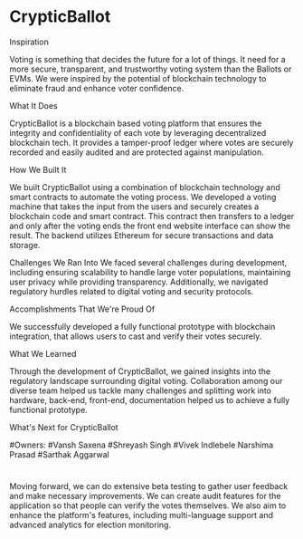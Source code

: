 # CrypticBallot

Inspiration

Voting is something that decides the future for a lot of things. It need for a more secure, transparent, and trustworthy voting system than the Ballots or EVMs. We were inspired by the potential of blockchain technology to eliminate fraud and enhance voter confidence.

What It Does

CrypticBallot is a blockchain based voting platform that ensures the integrity and confidentiality of each vote by leveraging decentralized blockchain tech. It provides a tamper-proof ledger where votes are securely recorded and easily audited and are protected against manipulation.

How We Built It

We built CrypticBallot using a combination of blockchain technology and smart contracts to automate the voting process. We developed a voting machine that takes the input from the users and securely creates a blockchain code and smart contract. This contract then transfers to a ledger and only after the voting ends the front end website interface can show the result. The backend utilizes Ethereum for secure transactions and data storage.

Challenges We Ran Into
We faced several challenges during development, including ensuring scalability to handle large voter populations, maintaining user privacy while providing transparency. Additionally, we navigated regulatory hurdles related to digital voting and security protocols.

Accomplishments That We're Proud Of

We successfully developed a fully functional prototype with blockchain integration, that allows users to cast and verify their votes securely. 

What We Learned

Through the development of CrypticBallot, we gained insights into the regulatory landscape surrounding digital voting. Collaboration among our diverse team helped us tackle many challenges and splitting work into hardware, back-end, front-end, documentation helped us to achieve a fully functional prototype.

What's Next for CrypticBallot

#Owners:
#Vansh Saxena 
#Shreyash Singh
#Vivek Indlebele Narshima Prasad
#Sarthak Aggarwal
#

Moving forward, we can do extensive beta testing to gather user feedback and make necessary improvements. We can create audit features for the application so that people can verify the votes themselves. We also aim to enhance the platform's features, including multi-language support and advanced analytics for election monitoring. 

